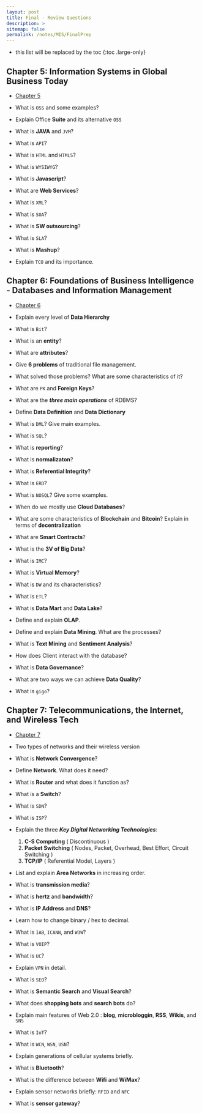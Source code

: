 ```yaml
---
layout: post
title: Final - Review Questions
description: >
sitemap: false
permalink: /notes/MIS/FinalPrep
---
```


- this list will be replaced by the toc
{:toc .large-only}

## Chapter 5: Information Systems in Global Business Today
- [Chapter 5](./2023-03-21-Chapter5.md)

- What is `OSS` and some examples? 
- Explain Office **Suite** and its alternative `OSS`
- What is **JAVA** and `JVM`?
- What is `API`?
- What is `HTML` and `HTML5`? 
- What is `WYSIWYG`?
- What is **Javascript**? 
- What are **Web Services**?
- What is `XML`?
- What is `SOA`?
- What is **SW outsourcing**?
- What is `SLA`?
- What is **Mashup**?
- Explain `TCO` and its importance.


## Chapter 6: Foundations of Business Intelligence - Databases and Information Management
- [Chapter 6](./2023-05-08-Chapter6.md)

- Explain every level of **Data Hierarchy**
- What is `Bit`?
- What is an **entity**?
- What are **attributes**?
- Give **6 problems** of traditional file management.
- What solved those problems? What are some characteristics of it?
- What are `PK` and **Foreign Keys**?
- What are the ***three main operations*** of RDBMS?
- Define **Data Definition** and **Data Dictionary**
- What is `DML`? Give main examples.
- What is `SQL`?
- What is **reporting**?
- What is **normalizaton**?
- What is **Referential Integrity**?
- What is `ERD`? 
- What is `NOSQL`? Give some examples.
- When do we mostly use **Cloud Databases**?
- What are some characteristics of **Blockchain** and **Bitcoin**? Explain in terms of **decentralization**
- What are **Smart Contracts**?
- What is the **3V of Big Data**?
- What is `IMC`?
- What is **Virtual Memory**?
- What is `DW` and its characteristics?
- What is `ETL`?
- What is **Data Mart** and **Data Lake**?
- Define and explain **OLAP**. 
- Define and explain **Data Mining**. What are the processes?
- What is **Text Mining** and **Sentiment Analysis**?
- How does Client interact with the database?
- What is **Data Governance**?
- What are two ways we can achieve **Data Quality**?
- What is `gigo`?

## Chapter 7: Telecommunications, the Internet, and Wireless Tech
- [Chapter 7](./2023-05-31-Chapter7.md)

- Two types of networks and their wireless version
- What is **Network Convergence**?
- Define **Network**. What does it need? 
- What is **Router** and what does it function as?
- What is a **Switch**?
- What is `SDN`?
- What is `ISP`?
- Explain the three ***Key Digital Networking Technologies***:
    1. **C-S Computing** ( Discontinuous )
    2. **Packet Switching** ( Nodes, Packet, Overhead, Best Effort, Circuit Switching )
    3. **TCP/IP** ( Referential Model, Layers )

- List and explain **Area Networks** in increasing order.
- What is **transmission media**? 
- What is **hertz** and **bandwidth**? 
- What is **IP Address** and **DNS**?
- Learn how to change binary / hex to decimal.
- What is `IAB`, `ICANN`, and `W3W`?
- What is `VOIP`? 
- What is `UC`? 
- Explain `VPN` in detail.
- What is `SEO`?
- What is **Semantic Search** and **Visual Search**?
- What does **shopping bots** and **search bots** do?
- Explain main features of Web 2.0 : **blog**, **microbloggin**, **RSS**, **Wikis**, and `SNS`
- What is `IoT`?

- What is `WCN`, `WSN`, `USN`?
- Explain generations of cellular systems briefly.
- What is **Bluetooth**?
- What is the difference between **Wifi** and **WiMax**? 
- Explain sensor networks briefly: `RFID` and `NFC`
- What is **sensor gateway**? 